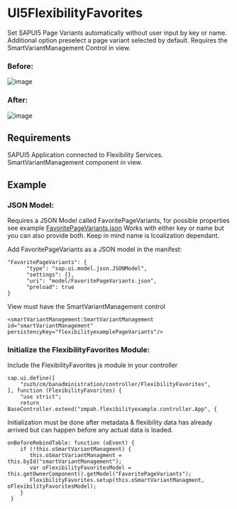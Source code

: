 # UI5FlexibilityFavorites

Set SAPUI5 Page Variants automatically without user input by key or name. Additional option preselect a page variant selected by default. Requires the SmartVariantManagement Control in view.

### Before: 
![image](https://user-images.githubusercontent.com/15245583/152555492-b1c95785-3130-45ee-ba90-0623de8eb927.png)


### After:
![image](https://user-images.githubusercontent.com/15245583/152555204-9f390bdf-ebe2-4473-8dc0-83896575b493.png)

## Requirements
SAPUI5 Application connected to Flexibility Services. SmartVariantManagement component in view.  

## Example

### JSON Model: 
Requires a JSON Model called FavoritePageVariants, for possible properties see example [FavoritePageVariants.json](webapp/model/FavoritePageVariants.json)
Works with either key or name but you can also provide both. Keep in mind name is lcoalization dependant.

Add FavoritePageVariants as a JSON model in the manifest:
```
"FavoritePageVariants": {
      "type": "sap.ui.model.json.JSONModel",
      "settings": {},
      "uri": "model/FavoritePageVariants.json",
      "preload": true
}
```
 View must have the SmartVariantManagement control

```
<smartVariantManagement:SmartVariantManagement id="smartVariantManagement" persistencyKey="flexibilityexamplePageVariants"/>
```
### Initialize the FlexibilityFavorites Module: 

Include the FlexibilityFavorites js module in your controller
```
sap.ui.define([
	"zuzh/cm/banadministration/controller/FlexibilityFavorites",
], function (FlexibilityFavorites) {
	"use strict";
	return BaseController.extend("zmpah.flexibilityexample.controller.App", {
```

Initialization must be done after metadata & flexibility data has already arrived but can happen before any actual data is loaded.
```
onBeforeRebindTable: function (oEvent) {
    if (!this.oSmartVariantManagment) {
       this.oSmartVariantManagment = this.byId("smartVariantManagement");
       var oFlexibilityFavoritesModel = this.getOwnerComponent().getModel("FavoritePageVariants");
       FlexibilityFavorites.setup(this.oSmartVariantManagment, oFlexibilityFavoritesModel);
    }
 }
```
